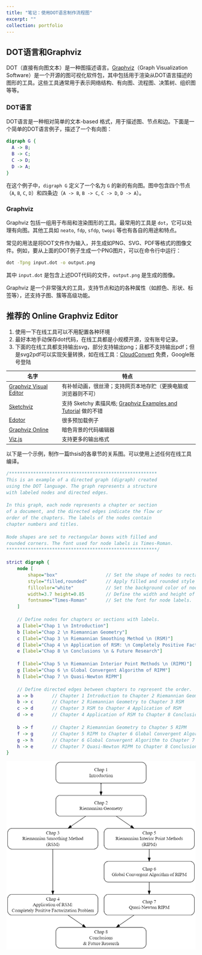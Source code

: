 ```yaml
---
title: "笔记：使用DOT语言制作流程图"
excerpt: ""
collection: portfolio
---
```




## DOT语言和Graphviz 

DOT（直接有向图文本）是一种图描述语言。[Graphviz](https://graphviz.org/)（Graph Visualization Software）是一个开源的图可视化软件包，其中包括用于渲染从DOT语言描述的图形的工具。这些工具通常用于表示网络结构、有向图、流程图、决策树、组织图等等。

### DOT语言

DOT语言是一种相对简单的文本-based 格式，用于描述图、节点和边。下面是一个简单的DOT语言例子，描述了一个有向图：

```dot
digraph G {
  A -> B;
  B -> C;
  C -> D;
  D -> A;
}
```

在这个例子中，`digraph G` 定义了一个名为 `G` 的新的有向图。图中包含四个节点（`A`, `B`, `C`, `D`）和四条边（`A -> B`, `B -> C`, `C -> D`, `D -> A`）。

### Graphviz

Graphviz 包括一组用于布局和渲染图形的工具。最常用的工具是 `dot`，它可以处理有向图。其他工具如 `neato`, `fdp`, `sfdp`, `twopi` 等也有各自的用途和特点。

常见的用法是将DOT文件作为输入，并生成如PNG、SVG、PDF等格式的图像文件。例如，要从上面的DOT例子生成一个PNG图片，可以在命令行中运行：

```bash
dot -Tpng input.dot -o output.png
```

其中 `input.dot` 是包含上述DOT代码的文件，`output.png` 是生成的图像。

Graphviz 是一个非常强大的工具，支持节点和边的各种属性（如颜色、形状、标签等），还支持子图、簇等高级功能。



## 推荐的 Online Graphviz Editor

1. 使用一下在线工具可以不用配置各种环境
2. 最好本地手动保存dot代码，在线工具都是小规模开源，没有账号记录。
3. 下面的在线工具都支持输出svg，部分支持输出png；且都不支持输出pdf；但是svg2pdf可以实现矢量转换，如在线工具：[CloudConvert](https://cloudconvert.com/) 免费，Google账号登陆

| 名字                                                         | 特点                                                         |
| ------------------------------------------------------------ | ------------------------------------------------------------ |
| [Graphviz Visual Editor](http://magjac.com/graphviz-visual-editor/) | 有补帧动画，很丝滑；支持网页本地存贮（更换电脑或浏览器则不可） |
| [Sketchviz](https://sketchviz.com/new)                       | 支持 Sketchy 素描风格; [Graphviz Examples and Tutorial](https://sketchviz.com/graphviz-examples) 做的不错 |
| [Edotor](https://edotor.net/)                                | 很多预加载例子                                               |
| [Graphviz Online](https://dreampuf.github.io/GraphvizOnline/) | 暗色背景的代码编辑器                                         |
| [Viz.js](https://viz-js.com/)                                | 支持更多的输出格式                                           |

以下是一个示例，制作一篇thsis的各章节的关系图。可以使用上述任何在线工具编译。

```dot
/*******************************************************
This is an example of a directed graph (digraph) created
using the DOT language. The graph represents a structure
with labeled nodes and directed edges.

In this graph, each node represents a chapter or section
of a document, and the directed edges indicate the flow or
order of the chapters. The labels of the nodes contain
chapter numbers and titles.

Node shapes are set to rectangular boxes with filled and
rounded corners. The font used for node labels is Times-Roman.
********************************************************/

strict digraph {
    node [
        shape="box"                  // Set the shape of nodes to rectangular boxes.
        style="filled,rounded"       // Apply filled and rounded style to nodes.
        fillcolor="white"            // Set the background color of nodes to white.
        width=3.7 height=0.85        // Define the width and height of nodes.
        fontname="Times-Roman"       // Set the font for node labels.
    ]
    
    // Define nodes for chapters or sections with labels.
    a [label="Chap 1 \n Introduction"]
    b [label="Chap 2 \n Riemannian Geometry"]
    c [label="Chap 3 \n Riemannian Smoothing Method \n (RSM)"]
    d [label="Chap 4 \n Application of RSM: \n Completely Positive Factorization Problem"]
    e [label="Chap 8 \n Conclusions \n & Future Research"]
    
    f [label="Chap 5 \n Riemannian Interior Point Methods \n (RIPM)"]
    g [label="Chap 6 \n Global Convergent Algorithm of RIPM"]
    h [label="Chap 7 \n Quasi-Newton RIPM"]

    // Define directed edges between chapters to represent the order.
    a -> b       // Chapter 1 Introduction to Chapter 2 Riemannian Geometry
    b -> c       // Chapter 2 Riemannian Geometry to Chapter 3 RSM
    c -> d       // Chapter 3 RSM to Chapter 4 Application of RSM
    d -> e       // Chapter 4 Application of RSM to Chapter 8 Conclusions & Future Research
    
    b -> f       // Chapter 2 Riemannian Geometry to Chapter 5 RIPM
    f -> g       // Chapter 5 RIPM to Chapter 6 Global Convergent Algorithm
    g -> h       // Chapter 6 Global Convergent Algorithm to Chapter 7 Quasi-Newton RIPM
    h -> e       // Chapter 7 Quasi-Newton RIPM to Chapter 8 Conclusions & Future Research
}

```



![graphviz](/images/note_dot_and_graphviz.assets/graphviz.png)